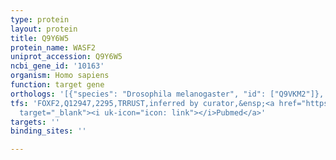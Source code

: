 ```yaml
---
type: protein
layout: protein
title: Q9Y6W5
protein_name: WASF2
uniprot_accession: Q9Y6W5
ncbi_gene_id: '10163'
organism: Homo sapiens
function: target gene
orthologs: '[{"species": "Drosophila melanogaster", "id": ["Q9VKM2"]}, {"species": "Caenorhabditis elegans", "id": ["Q9XVK6"]}, {"species": "Mus musculus", "id": ["Q8BH43"]}, {"species": "Rattus norvegicus", "id": ["A0A0G2K5T9"]}]'
tfs: 'FOXF2,Q12947,2295,TRRUST,inferred by curator,&ensp;<a href="https://www.ncbi.nlm.nih.gov/pubmed/?term=19562724%5Buid%5D+OR+29087512%5Buid%5D"
  target="_blank"><i uk-icon="icon: link"></i>Pubmed</a>'
targets: ''
binding_sites: ''

---
```

